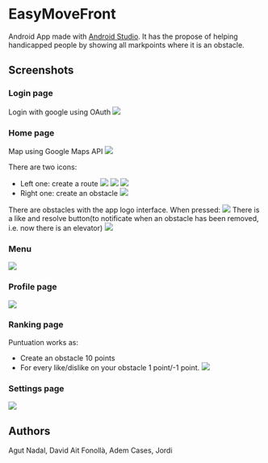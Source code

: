 # EasyMoveFront
Android App made with [Android Studio](https://developer.android.com/studio).
It has the propose of helping handicapped people by showing all markpoints where it is an obstacle.

## Screenshots

### Login page
Login with google using OAuth
![](screenshots/login.png)

### Home page
Map using Google Maps API
![](screenshots/map.png)

There are two icons:
- Left one: create a route
![](screenshots/create_route.png)
![](screenshots/create_route2.png)
![](screenshots/route.png)
- Right one: create an obstacle
![](screenshots/create_obstacle.png)

There are obstacles with the app logo interface. When pressed:
![](screenshots/obstacle_preview.png)
There is a like and resolve button(to notificate when an obstacle has been removed, i.e. now there is an elevator)
![](screenshots/obstacle_preview_resolve.png)

### Menu
![](screenshots/menu.png)

### Profile page
![](screenshots/profile.png)

### Ranking page
Puntuation works as:
+ Create an obstacle 10 points
+ For every like/dislike on your obstacle 1 point/-1 point.
![](screenshots/ranking.png)

### Settings page
![](screenshots/settings.png)

## Authors
Agut Nadal, David
Ait Fonollà, Adem
Cases, Jordi

